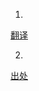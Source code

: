 1.

[翻译](https://zhuanlan.zhihu.com/p/332412598)

2.

[出处](https://www.npr.org/sections/parallels/2016/11/25/503038911/as-tourists-crowd-out-locals-venice-faces-endangered-list)

